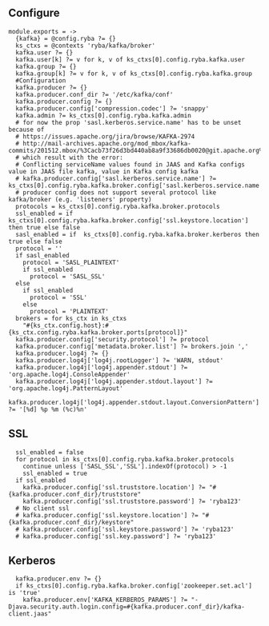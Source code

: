 
## Configure

    module.exports = ->
      {kafka} = @config.ryba ?= {}
      ks_ctxs = @contexts 'ryba/kafka/broker'
      kafka.user ?= {}
      kafka.user[k] ?= v for k, v of ks_ctxs[0].config.ryba.kafka.user
      kafka.group ?= {}
      kafka.group[k] ?= v for k, v of ks_ctxs[0].config.ryba.kafka.group
      #Configuration
      kafka.producer ?= {}
      kafka.producer.conf_dir ?= '/etc/kafka/conf'
      kafka.producer.config ?= {}
      kafka.producer.config['compression.codec'] ?= 'snappy'
      kafka.admin ?= ks_ctxs[0].config.ryba.kafka.admin
      # for now the prop 'sasl.kerberos.service.name' has to be unset because of
      # https://issues.apache.org/jira/browse/KAFKA-2974
      # http://mail-archives.apache.org/mod_mbox/kafka-commits/201512.mbox/%3Cacb73f26d3bd440ab8a9f33686db0020@git.apache.org%3E
      # which result with the error:
      # Conflicting serviceName values found in JAAS and Kafka configs value in JAAS file kafka, value in Kafka config kafka
      # kafka.producer.config['sasl.kerberos.service.name'] ?= ks_ctxs[0].config.ryba.kafka.broker.config['sasl.kerberos.service.name']
      # producer config does not support several protocol like kafka/broker (e.g. 'listeners' property)
      protocols = ks_ctxs[0].config.ryba.kafka.broker.protocols
      ssl_enabled = if  ks_ctxs[0].config.ryba.kafka.broker.config['ssl.keystore.location'] then true else false
      sasl_enabled = if  ks_ctxs[0].config.ryba.kafka.broker.kerberos then true else false
      protocol = ''
      if sasl_enabled
        protocol = 'SASL_PLAINTEXT'
        if ssl_enabled
          protocol = 'SASL_SSL'
      else
        if ssl_enabled
          protocol = 'SSL'
        else
          protocol = 'PLAINTEXT'
      brokers = for ks_ctx in ks_ctxs
        "#{ks_ctx.config.host}:#{ks_ctx.config.ryba.kafka.broker.ports[protocol]}"
      kafka.producer.config['security.protocol'] ?= protocol
      kafka.producer.config['metadata.broker.list'] ?= brokers.join ','
      kafka.producer.log4j ?= {}
      kafka.producer.log4j['log4j.rootLogger'] ?= 'WARN, stdout'
      kafka.producer.log4j['log4j.appender.stdout'] ?= 'org.apache.log4j.ConsoleAppender'
      kafka.producer.log4j['log4j.appender.stdout.layout'] ?= 'org.apache.log4j.PatternLayout'
      kafka.producer.log4j['log4j.appender.stdout.layout.ConversionPattern'] ?= '[%d] %p %m (%c)%n'


## SSL

      ssl_enabled = false
      for protocol in ks_ctxs[0].config.ryba.kafka.broker.protocols
        continue unless ['SASL_SSL','SSL'].indexOf(protocol) > -1
        ssl_enabled = true
      if ssl_enabled
        kafka.producer.config['ssl.truststore.location'] ?= "#{kafka.producer.conf_dir}/truststore"
        kafka.producer.config['ssl.truststore.password'] ?= 'ryba123'
      # No client ssl
      # kafka.producer.config['ssl.keystore.location'] ?= "#{kafka.producer.conf_dir}/keystore"
      # kafka.producer.config['ssl.keystore.password'] ?= 'ryba123'
      # kafka.producer.config['ssl.key.password'] ?= 'ryba123'

## Kerberos

      kafka.producer.env ?= {}
      if ks_ctxs[0].config.ryba.kafka.broker.config['zookeeper.set.acl'] is 'true'
        kafka.producer.env['KAFKA_KERBEROS_PARAMS'] ?= "-Djava.security.auth.login.config=#{kafka.producer.conf_dir}/kafka-client.jaas"
